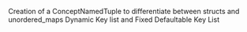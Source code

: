 Creation of a ConceptNamedTuple to differentiate between structs and unordered_maps
Dynamic Key list
and
Fixed Defaultable Key List
